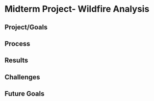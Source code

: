 # Midterm Project- Wildfire Analysis

## Project/Goals


## Process


## Results


## Challenges 


## Future Goals

